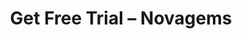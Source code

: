 ---
title: "Get Free Trial  – Novagems"
description : "Security Guard Management Software"
keywords:
- Get Free Trial, 
draft: false
type: "free-trial"
---